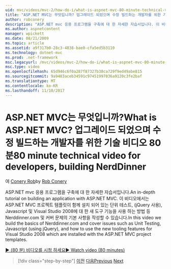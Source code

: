```yaml
---
uid: mvc/videos/mvc-2/how-do-i/what-is-aspnet-mvc-80-minute-technical-video-for-developers-building-nerddinner
title: "ASP.NET MVC는 무엇입니까? 업그레이드 되었으며 수정 빌드하는 개발자를 위한 기술 비디오 80 분 | Microsoft Docs"
author: robconery
description: "ASP.NET mvc 응용 프로그램을 구축에 대 한 자세한 자습서입니다. 이 비디오에서는 Nerddinner.com 커버 등과 같은 문제를 단위 테스트의 기본 빌드 있습니다..."
ms.author: aspnetcontent
manager: wpickett
ms.date: 08/21/2009
ms.topic: article
ms.assetid: a9f317b0-28c3-4838-bae0-cfa5ed5b3110
ms.technology: dotnet-mvc
ms.prod: .net-framework
msc.legacyurl: /mvc/videos/mvc-2/how-do-i/what-is-aspnet-mvc-80-minute-technical-video-for-developers-building-nerddinner
msc.type: video
ms.openlocfilehash: 65d946c6f0a287f87327b38ca729f9ed49abe815
ms.sourcegitcommit: 9a9483aceb34591c97451997036a9120c3fe2baf
ms.translationtype: MT
ms.contentlocale: ko-KR
ms.lasthandoff: 11/10/2017
---
```

<a name="what-is-aspnet-mvc-80-minute-technical-video-for-developers-building-nerddinner"></a><span data-ttu-id="cf44c-105">ASP.NET MVC는 무엇입니까?</span><span class="sxs-lookup"><span data-stu-id="cf44c-105">What is ASP.NET MVC?</span></span> <span data-ttu-id="cf44c-106">업그레이드 되었으며 수정 빌드하는 개발자를 위한 기술 비디오 80 분</span><span class="sxs-lookup"><span data-stu-id="cf44c-106">80 minute technical video for developers, building NerdDinner</span></span>
====================
<span data-ttu-id="cf44c-107">여 [Conery Rob](https://github.com/robconery)</span><span class="sxs-lookup"><span data-stu-id="cf44c-107">by [Rob Conery](https://github.com/robconery)</span></span>

<span data-ttu-id="cf44c-108">ASP.NET mvc 응용 프로그램을 구축에 대 한 자세한 자습서입니다.</span><span class="sxs-lookup"><span data-stu-id="cf44c-108">An in-depth tutorial on building an application with ASP.NET MVC.</span></span> <span data-ttu-id="cf44c-109">이 비디오에서는 ASP.NET MVC 프로젝트 템플릿이 함께 설치 되어 있는 단위 테스트, (jQuery 사용), Javascript 및 Visual Studio 2008에 대 한 새 도구 기능을 사용 하는 방법 등 Nerddinner.com 및 커버 문제의 기본 사항을 작성할 수 있습니다.</span><span class="sxs-lookup"><span data-stu-id="cf44c-109">In this video we build the basics of Nerddinner.com and cover issues such as Unit Testing, Javascript (using jQuery), and how to use the new tooling features for Visual Studio 2008 which are installed with the ASP.NET MVC project templates.</span></span>

[<span data-ttu-id="cf44c-110">&#9654; (80 분) 비디오를 시청 하세요</span><span class="sxs-lookup"><span data-stu-id="cf44c-110">&#9654; Watch video (80 minutes)</span></span>](https://channel9.msdn.com/Blogs/ASP-NET-Site-Videos/what-is-aspnet-mvc-80-minute-technical-video-for-developers-building-nerddinner)

>[!div class="step-by-step"]
<span data-ttu-id="cf44c-111">[이전](displaying-a-table-of-database-data.md)
[다음](why-aspnet-mvc-3-minute-overview-video-for-decision-makers.md)</span><span class="sxs-lookup"><span data-stu-id="cf44c-111">[Previous](displaying-a-table-of-database-data.md)
[Next](why-aspnet-mvc-3-minute-overview-video-for-decision-makers.md)</span></span>
